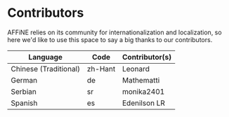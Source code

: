 # Contributors

AFFiNE relies on its community for internationalization and localization, so here we'd like to use this space to say a big thanks to our contributors.

| Language                   | Code    | Contributor(s)          | 
|----------------------------|---------|-------------------------|
| Chinese (Traditional)      | zh-Hant | Leonard                 |
| German                     | de      | Mathematti              |
| Serbian                    | sr      | monika2401              | 
| Spanish                    | es      | Edenilson LR            | 
